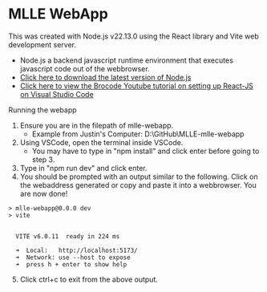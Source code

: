 # MLLE WebApp

This was created with Node.js v22.13.0 using the React library and Vite web development server. 
* Node.js a backend javascript runtime environment that executes javascript code out of the webbrowser.
* <a href ="https://nodejs.org/en/download" target="_blank"> Click 
here to download the latest version of Node.js </a>
* <a href ="https://youtu.be/hn80mWvP-9g?si=eyOevVYf7bwV8Aqk" target="_blank"> Click here to view the Brocode Youtube tutorial on setting up React-JS on Visual Studio Code</a>

Running the webapp
<br>
1. Ensure you are in the filepath of mlle-webapp. 
    * Example from Justin's Computer: D:\GitHub\MLLE-mlle-webapp
2. Using VSCode, open the terminal inside VSCode. 
    * You may have to type in "npm install" and click enter before going to step 3.
3. Type in "npm run dev" and click enter. 
4. You should be prompted with an output similar to the following. Click on the webaddress generated or copy and paste it into a webbrowser. You are now done!

```
> mlle-webapp@0.0.0 dev
> vite


  VITE v6.0.11  ready in 224 ms

  ➜  Local:   http://localhost:5173/
  ➜  Network: use --host to expose
  ➜  press h + enter to show help
  ```
5. Click ctrl+c to exit from the above output. 


